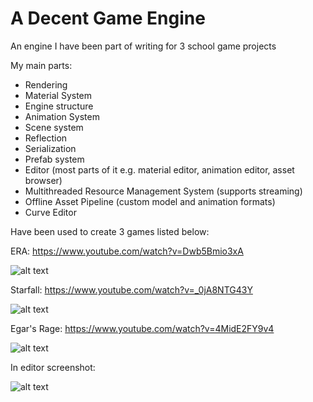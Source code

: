 # A Decent Game Engine
An engine I have been part of writing for 3 school game projects

My main parts:

* Rendering
* Material System
* Engine structure
* Animation System
* Scene system
* Reflection
* Serialization
* Prefab system
* Editor (most parts of it e.g. material editor, animation editor, asset browser)
* Multithreaded Resource Management System (supports streaming)
* Offline Asset Pipeline (custom model and animation formats)
* Curve Editor

Have been used to create 3 games listed below:

ERA: https://www.youtube.com/watch?v=Dwb5Bmio3xA

![alt text](https://i.imgur.com/NfUvyWj.png)

Starfall: https://www.youtube.com/watch?v=_0jA8NTG43Y

![alt text](https://i.imgur.com/byIERLz.png)

Egar's Rage: https://www.youtube.com/watch?v=4MidE2FY9v4

![alt text](https://i.imgur.com/5deSNOK.png)

In editor screenshot:

![alt text](https://i.imgur.com/Bc98YX7.png)
